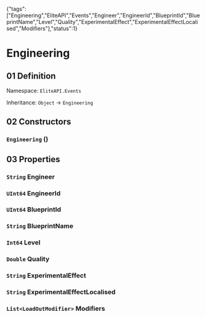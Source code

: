 {"tags":["Engineering","EliteAPI","Events","Engineer","EngineerId","BlueprintId","BlueprintName","Level","Quality","ExperimentalEffect","ExperimentalEffectLocalised","Modifiers"],"status":1}

# Engineering

## 01 Definition

Namespace: `EliteAPI.Events`

Inheritance: `Object` → `Engineering`

## 02 Constructors

### `Engineering` ()

## 03 Properties

### `String` Engineer

### `UInt64` EngineerId

### `UInt64` BlueprintId

### `String` BlueprintName

### `Int64` Level

### `Double` Quality

### `String` ExperimentalEffect

### `String` ExperimentalEffectLocalised

### `List<LoadOutModifier>` Modifiers

